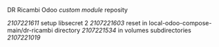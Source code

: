 DR Ricambi Odoo *custom module* reposity

*2107221611* setup libsecret 2
*2107221603* reset in local-odoo-compose-main/dr-ricambi directory
*2107221534* in volumes subdirectories
*2107221019*